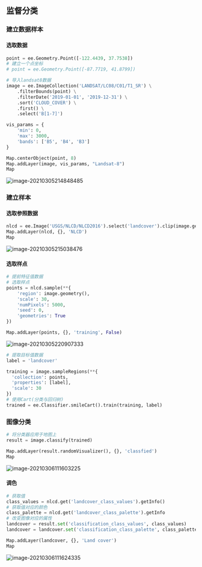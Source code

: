 ## 监督分类

### 建立数据样本

#### 选取数据

```python
point = ee.Geometry.Point([-122.4439, 37.7538])
# 建立一个点坐标
# point = ee.Geometry.Point([-87.7719, 41.8799])

# 导入landsat8数据
image = ee.ImageCollection('LANDSAT/LC08/C01/T1_SR') \
    .filterBounds(point) \
    .filterDate('2019-01-01', '2019-12-31') \
    .sort('CLOUD_COVER') \
    .first() \
    .select('B[1-7]')

vis_params = {
    'min': 0,
    'max': 3000,
    'bands': ['B5', 'B4', 'B3']
}

Map.centerObject(point, 8)
Map.addLayer(image, vis_params, "Landsat-8")
Map
```

![image-20210305214848485](https://img2020.cnblogs.com/blog/2213660/202103/2213660-20210305214849516-1702015316.png)

### 建立样本

#### 选取参照数据

```python
nlcd = ee.Image('USGS/NLCD/NLCD2016').select('landcover').clip(image.geometry())
Map.addLayer(nlcd, {}, 'NLCD')
Map
```

![image-20210305215038476](https://img2020.cnblogs.com/blog/2213660/202103/2213660-20210305215039486-1784836915.png)

#### 选取样点

```python
# 提前特征值数据
# 选取样点
points = nlcd.sample(**{
    'region': image.geometry(),
    'scale': 30,
    'numPixels': 5000,
    'seed': 0,
    'geometries': True
})

Map.addLayer(points, {}, 'training', False)
```

![image-20210305220907333](https://img2020.cnblogs.com/blog/2213660/202103/2213660-20210305220909101-1235741483.png)

```python
# 提取目标值数据
label = 'landcover'

training = image.sampleRegions(**{
  'collection': points,
  'properties': [label],
  'scale': 30
})
# 使用Cart(分类与回归树)
trained = ee.Classifier.smileCart().train(training, label)
```



### 图像分类

```python
# 将分类器应用于地图上
result = image.classify(trained)

Map.addLayer(result.randomVisualizer(), {}, 'classfied')
Map
```

![image-20210306111603225](https://img2020.cnblogs.com/blog/2213660/202103/2213660-20210306111604262-106382320.png)

#### 调色

```python
# 获取值
class_values = nlcd.get('landcover_class_values').getInfo()
# 获取值对应的颜色
class_palette = nlcd.get('landcover_class_palette').getInfo
# 改变图像对应的属性
landcover = result.set('classification_class_values', class_values)
landcover = landcover.set('classification_class_palette', class_palette)

Map.addLayer(landcover, {}, 'Land cover')
Map
```

![image-20210306111624335](https://img2020.cnblogs.com/blog/2213660/202103/2213660-20210306111625388-493979507.png)